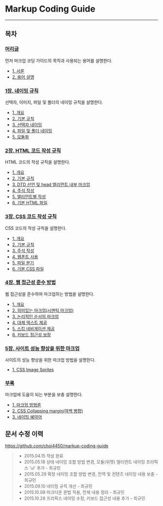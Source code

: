Markup Coding Guide
===

---

목차
---

### <a href="http://overtimeman.tistory.com/entry/Markup-Coding-Guide-Preface#article">머리글</a>

먼저 마크업 코딩 가이드의 목적과 사용되는 용어를 설명한다.

- <a href="http://overtimeman.tistory.com/entry/Markup-Coding-Guide-Preface#1-서론">1. 서론</a>
- <a href="http://overtimeman.tistory.com/entry/Markup-Coding-Guide-Preface#2-용어-설명">2. 용어 설명</a>

### <a href="http://overtimeman.tistory.com/entry/Markup-Coding-Guide-Chapter1#article">1장. 네이밍 규칙</a>

선택자, 이미지, 파일 및 폴더의 네이밍 규칙을 설명한다.

- <a href="http://overtimeman.tistory.com/entry/Markup-Coding-Guide-Chapter1#1-1-개요">1. 개요</a>
- <a href="http://overtimeman.tistory.com/entry/Markup-Coding-Guide-Chapter1#1-2-기본-규칙">2. 기본 규칙</a>
- <a href="http://overtimeman.tistory.com/entry/Markup-Coding-Guide-Chapter1#1-3-선택자-네이밍">3. 선택자 네이밍</a>
- <a href="http://overtimeman.tistory.com/entry/Markup-Coding-Guide-Chapter1#1-4-파일-및-폴더-네이밍">4. 파일 및 폴더 네이밍</a>
- <a href="http://overtimeman.tistory.com/entry/Markup-Coding-Guide-Chapter1#1-5-모듈화">5. 모듈화</a>

### <a href="http://overtimeman.tistory.com/entry/Markup-Coding-Guide-Chapter2#article">2장. HTML 코드 작성 규칙</a>

HTML 코드의 작성 규칙을 설명한다.

- <a href="http://overtimeman.tistory.com/entry/Markup-Coding-Guide-Chapter2#2-1-개요">1. 개요</a>
- <a href="http://overtimeman.tistory.com/entry/Markup-Coding-Guide-Chapter2#2-2-기본-규칙">2. 기본 규칙</a>
- <a href="http://overtimeman.tistory.com/entry/Markup-Coding-Guide-Chapter2#2-3-dtd-선언-및-head-엘리먼트-내부-마크업">3. DTD 선언 및 head 엘리먼트 내부 마크업</a>
- <a href="http://overtimeman.tistory.com/entry/Markup-Coding-Guide-Chapter2#2-4-주석-작성">4. 주석 작성</a>
- <a href="http://overtimeman.tistory.com/entry/Markup-Coding-Guide-Chapter2#2-5-엘리먼트별-작성">5. 엘리먼트별 작성</a>
- <a href="http://overtimeman.tistory.com/entry/Markup-Coding-Guide-Chapter2#2-6-기본-html-파일">6. 기본 HTML 파일</a>

### <a href="http://overtimeman.tistory.com/entry/Markup-Coding-Guide-Chapter3#article">3장. CSS 코드 작성 규칙</a>

CSS 코드의 작성 규칙을 설명한다.

- <a href="http://overtimeman.tistory.com/entry/Markup-Coding-Guide-Chapter3#3-1-개요">1. 개요</a>
- <a href="http://overtimeman.tistory.com/entry/Markup-Coding-Guide-Chapter3#3-2-기본-규칙">2. 기본 규칙</a>
- <a href="http://overtimeman.tistory.com/entry/Markup-Coding-Guide-Chapter3#3-3-주석-작성">3. 주석 작성</a>
- <a href="http://overtimeman.tistory.com/entry/Markup-Coding-Guide-Chapter3#3-4-웹폰트-사용">4. 웹폰트 사용</a>
- <a href="http://overtimeman.tistory.com/entry/Markup-Coding-Guide-Chapter3#3-5-파일-분기">5. 파일 분기</a>
- <a href="http://overtimeman.tistory.com/entry/Markup-Coding-Guide-Chapter3#3-6-기본-css-파일">6. 기본 CSS 파일</a>

### <a href="http://overtimeman.tistory.com/entry/Markup-Coding-Guide-Chapter4#article">4장. 웹 접근성 준수 방법</a>

웹 접근성을 준수하여 마크업하는 방법을 설명한다.

- <a href="http://overtimeman.tistory.com/entry/Markup-Coding-Guide-Chapter4#4-1-개요">1. 개요</a>
- <a href="http://overtimeman.tistory.com/entry/Markup-Coding-Guide-Chapter4#4-2-의미있는-마크업시멘틱-마크업">2. 의미있는 마크업(시멘틱 마크업)</a>
- <a href="http://overtimeman.tistory.com/entry/Markup-Coding-Guide-Chapter4#4-3-논리적인-순서의-마크업">3. 논리적인 순서의 마크업</a>
- <a href="http://overtimeman.tistory.com/entry/Markup-Coding-Guide-Chapter4#4-4-대체-텍스트-제공">4. 대체 텍스트 제공</a>
- <a href="http://overtimeman.tistory.com/entry/Markup-Coding-Guide-Chapter4#4-5-스킵-네비게이션-제공">5. 스킵 네비게이션 제공</a>
- <a href="http://overtimeman.tistory.com/entry/Markup-Coding-Guide-Chapter4#4-6-키보드-접근성-보장">6. 키보드 접근성 보장</a>

### <a href="http://overtimeman.tistory.com/entry/Markup-Coding-Guide-Chapter5#article">5장. 사이트 성능 향상을 위한 마크업</a>

사이트의 성능 향상을 위한 마크업 방법을 설명한다.

- <a href="http://overtimeman.tistory.com/entry/Markup-Coding-Guide-Chapter5#5-1-css-image-sprites">1. CSS Image Sprites</a>

### <a href="http://overtimeman.tistory.com/entry/Markup-Coding-Guide-Appendix#article">부록</a>

마크업에 도움이 되는 부분을 보충 설명한다.

- <a href="http://overtimeman.tistory.com/entry/Markup-Coding-Guide-Appendix#1-마크업-방법론">1. 마크업 방법론</a>
- <a href="http://overtimeman.tistory.com/entry/Markup-Coding-Guide-Appendix#2-css-collapsing-margin여백-병합">2. CSS Collapsing margin(여백 병합)</a>
- <a href="http://overtimeman.tistory.com/entry/Markup-Coding-Guide-Appendix#3-네이밍-예약어">3. 네이밍 예약어</a>

문서 수정 이력
---

<a target="_blank" href="https://github.com/choi4450/markup-coding-guide">https:&#47;&#47;github.com&#47;choi4450&#47;markup-coding-guide</a>

> - 2015.04.15 작성 완료
> - 2015.05.18 상태 네이밍 조합 방법 변경, 모듈(위젯) 엘리먼트 네이밍 프리픽스 'ui' 추가 - 최규민
> - 2015.05.29 확장 네이밍 조합 방법 변경, 전역 및 컨텐츠 네이밍 내용 보충 - 최규민
> - 2015.09.10 네이밍 규칙 개선 - 최규민
> - 2015.10.08 마크다운 문법 적용, 전체 내용 정리 - 최규민
> - 2015.10.28 프리픽스 네이밍 수정, 키보드 접근성 내용 추가 - 최규민
